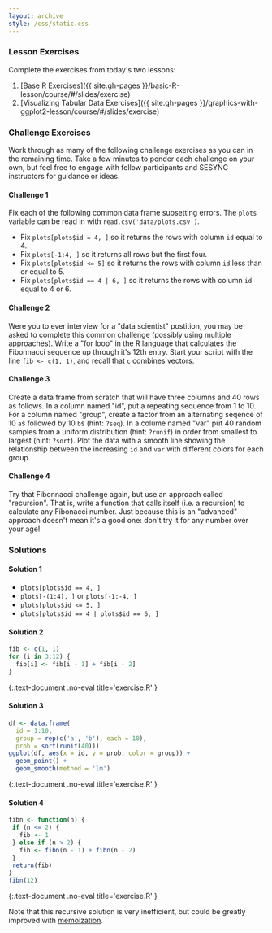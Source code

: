 ```yaml
---
layout: archive
style: /css/static.css
---
```


### Lesson Exercises

Complete the exercises from today's two lessons:

1. [Base R Exercises]({{ site.gh-pages }}/basic-R-lesson/course/#/slides/exercise)
1. [Visualizing Tabular Data Exercises]({{ site.gh-pages }}/graphics-with-ggplot2-lesson/course/#/slides/exercise)

### Challenge Exercises

Work through as many of the following challenge exercises as you can in the
remaining time. Take a few minutes to ponder each challenge on your own,
but feel free to engage with fellow participants and SESYNC instructors for
guidance or ideas.

#### Challenge 1

Fix each of the following common data frame subsetting errors. The `plots` variable
can be read in with `read.csv('data/plots.csv')`.

- Fix `plots[plots$id = 4, ]` so it returns the rows with column `id` equal to 4.
- Fix `plots[-1:4, ]` so it returns all rows but the first four.
- Fix `plots[plots$id <= 5]` so it returns the rows with column `id` less than or equal to 5.
- Fix `plots[plots$id == 4 | 6, ]` so it returns the rows with column `id` equal to 4 or 6.

#### Challenge 2

Were you to ever interview for a "data scientist" postition, you may be asked to
complete this common challenge (possibly using multiple approaches). Write a
"for loop" in the R language that calculates the Fibonnacci sequence up through
it's 12th entry. Start your script with the line `fib <- c(1, 1)`, and recall
that `c` combines vectors.

#### Challenge 3

Create a data frame from scratch that will have three columns and 40 rows as
follows. In a column named "id", put a repeating sequence from 1 to 10. For a
column named "group", create a factor from an alternating seqence of 10 `a`s
followed by 10 `b`s (hint: `?seq`). In a colume named "var" put 40 random
samples from a uniform distribution (hint: `?runif`) in order from smallest to
largest (hint: `?sort`). Plot the data with a smooth line showing the
relationship between the increasing `id` and `var` with different colors for
each group.

#### Challenge 4

Try that Fibonnacci challenge again, but use an approach called "recursion".
That is, write a function that calls itself (i.e. a recursion) to calculate any
Fibonacci number. Just because this is an "advanced" approach doesn't mean it's
a good one: don't try it for any number over your age!

### Solutions

#### Solution 1

- `plots[plots$id == 4, ]`
- `plots[-(1:4), ]` or `plots[-1:-4, ]` 
- `plots[plots$id <= 5, ]`
- `plots[plots$id == 4 | plots$id == 6, ]`

#### Solution 2

```r
fib <- c(1, 1)
for (i in 3:12) {
  fib[i] <- fib[i - 1] + fib[i - 2]
}
```
{:.text-document .no-eval title='exercise.R' }

#### Solution 3

```r
df <- data.frame(
  id = 1:10,
  group = rep(c('a', 'b'), each = 10),
  prob = sort(runif(40)))
ggplot(df, aes(x = id, y = prob, color = group)) +
  geom_point() +
  geom_smooth(method = 'lm')

```
{:.text-document .no-eval title='exercise.R' }

#### Solution 4

```r
fibn <- function(n) {
 if (n <= 2) {
   fib <- 1
 } else if (n > 2) {
   fib <- fibn(n - 1) + fibn(n - 2)
 }
 return(fib)
}
fibn(12)
```
{:.text-document .no-eval title='exercise.R' }

Note that this recursive solution is very inefficient, but could be greatly
improved with [memoization](https://en.wikipedia.org/wiki/Memoization).
